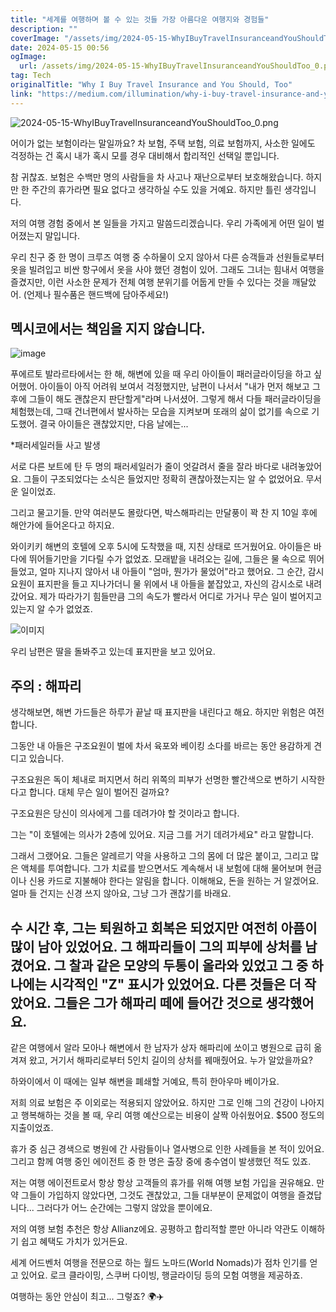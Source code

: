 ```yaml
---
title: "세계를 여행하며 볼 수 있는 것들 가장 아름다운 여행지와 경험들"
description: ""
coverImage: "/assets/img/2024-05-15-WhyIBuyTravelInsuranceandYouShouldToo_0.png"
date: 2024-05-15 00:56
ogImage: 
  url: /assets/img/2024-05-15-WhyIBuyTravelInsuranceandYouShouldToo_0.png
tag: Tech
originalTitle: "Why I Buy Travel Insurance and You Should, Too"
link: "https://medium.com/illumination/why-i-buy-travel-insurance-and-you-should-too-8d517034cd95"
---
```



![2024-05-15-WhyIBuyTravelInsuranceandYouShouldToo_0.png](/assets/img/2024-05-15-WhyIBuyTravelInsuranceandYouShouldToo_0.png)

어이가 없는 보험이라는 말일까요? 차 보험, 주택 보험, 의료 보험까지, 사소한 일에도 걱정하는 건 혹시 내가 혹시 모를 경우 대비해서 합리적인 선택일 뿐입니다.

참 귀찮죠. 보험은 수백만 명의 사람들을 차 사고나 재난으로부터 보호해왔습니다. 하지만 한 주간의 휴가라면 필요 없다고 생각하실 수도 있을 거예요. 하지만 틀린 생각입니다.

저의 여행 경험 중에서 본 일들을 가지고 말씀드리겠습니다. 우리 가족에게 어떤 일이 벌어졌는지 말입니다.



우리 친구 중 한 명이 크루즈 여행 중 수하물이 오지 않아서 다른 승객들과 선원들로부터 옷을 빌려입고 비싼 항구에서 옷을 사야 했던 경험이 있어. 그래도 그녀는 힘내서 여행을 즐겼지만, 이런 사소한 문제가 전체 여행 분위기를 어둡게 만들 수 있다는 것을 깨달았어. (언제나 필수품은 핸드백에 담아주세요!)

## 멕시코에서는 책임을 지지 않습니다.

![image](/assets/img/2024-05-15-WhyIBuyTravelInsuranceandYouShouldToo_1.png)

푸에르토 발라르타에서는 한 해, 해변에 있을 때 우리 아이들이 패러글라이딩을 하고 싶어했어. 아이들이 아직 어려워 보여서 걱정했지만, 남편이 나서서 "내가 먼저 해보고 그 후에 그들이 해도 괜찮은지 판단할게"라며 나서셨어. 그렇게 해서 다들 패러글라이딩을 체험했는데, 그때 건너편에서 발사하는 모습을 지켜보며 또래의 삶이 없기를 속으로 기도했어. 결국 아이들은 괜찮았지만, 다음 날에는...



*패러세일러들 사고 발생

서로 다른 보트에 탄 두 명의 패러세일러가 줄이 엇갈려서 줄을 잘라 바다로 내려놓았어요. 그들이 구조되었다는 소식은 들었지만 정확히 괜찮아졌는지는 알 수 없었어요. 무서운 일이었죠.

그리고 물고기들. 만약 여러분도 몰랐다면, 박스해파리는 만달풍이 꽉 찬 지 10일 후에 해안가에 들어온다고 하지요.

와이키키 해변의 호텔에 오후 5시에 도착했을 때, 지친 상태로 뜨거웠어요. 아이들은 바다에 뛰어들기만을 기다릴 수가 없었죠. 모래밭을 내려오는 길에, 그들은 물 속으로 뛰어들었고, 얼마 지나지 않아서 내 아들이 "엄마, 뭔가가 물었어"라고 했어요. 그 순간, 감시요원이 표지판을 들고 지나가더니 물 위에서 내 아들을 붙잡았고, 자신의 감시소로 내려갔어요. 제가 따라가기 힘들만큼 그의 속도가 빨라서 어디로 가거나 무슨 일이 벌어지고 있는지 알 수가 없었죠.



![이미지](/assets/img/2024-05-15-WhyIBuyTravelInsuranceandYouShouldToo_2.png)

우리 남편은 딸을 돌봐주고 있는데 표지판을 보고 있어요.

## 주의 : 해파리

생각해보면, 해변 가드들은 하루가 끝날 때 표지판을 내린다고 해요. 하지만 위험은 여전합니다.



그동안 내 아들은 구조요원이 벌에 차서 육포와 베이킹 소다를 바르는 동안 용감하게 견디고 있습니다.

구조요원은 독이 체내로 퍼지면서 허리 위쪽의 피부가 선명한 빨간색으로 변하기 시작한다고 합니다. 대체 무슨 일이 벌어진 걸까요?

구조요원은 당신이 의사에게 그를 데려가야 할 것이라고 합니다.

그는 "이 호텔에는 의사가 2층에 있어요. 지금 그를 거기 데려가세요" 라고 말합니다.



그래서 그랬어요. 그들은 알레르기 약을 사용하고 그의 몸에 더 많은 붙이고, 그리고 많은 액체를 투여합니다. 그가 치료를 받으면서도 계속해서 내 보험에 대해 물어보며 현금이나 신용 카드로 지불해야 한다는 알림을 합니다. 이해해요, 돈을 원하는 거 알겠어요. 얼마 들 건지는 신경 쓰지 않아요, 그냥 그가 괜찮기를 바래요.

## 수 시간 후, 그는 퇴원하고 회복은 되었지만 여전히 아픔이 많이 남아 있었어요. 그 해파리들이 그의 피부에 상처를 남겼어요. 그 찰과 같은 모양의 두통이 올라와 있었고 그 중 하나에는 시각적인 "Z" 표시가 있었어요. 다른 것들은 더 작았어요. 그들은 그가 해파리 떼에 들어간 것으로 생각했어요.

같은 여행에서 알라 모아나 해변에서 한 남자가 상자 해파리에 쏘이고 병원으로 급히 옮겨져 왔고, 거기서 해파리로부터 5인치 길이의 상처를 꿰매줬어요. 누가 알았을까요?

하와이에서 이 때에는 일부 해변을 폐쇄할 거예요, 특히 한아우마 베이가요.



저희 의료 보험은 주 이외로는 적용되지 않았어요. 하지만 그로 인해 그의 건강이 나아지고 행복해하는 것을 볼 때, 우리 여행 예산으로는 비용이 살짝 아쉬웠어요. $500 정도의 지출이었죠.

휴가 중 심근 경색으로 병원에 간 사람들이나 열사병으로 인한 사례들을 본 적이 있어요. 그리고 함께 여행 중인 에이전트 중 한 명은 출장 중에 충수염이 발생했던 적도 있죠.

저는 여행 에이전트로서 항상 항상 고객들의 휴가를 위해 여행 보험 가입을 권유해요. 만약 그들이 가입하지 않았다면, 그것도 괜찮았고, 그들 대부분이 문제없이 여행을 즐겼답니다... 그러다가 어느 순간에는 그렇지 않았을 뿐이에요.

저의 여행 보험 추천은 항상 Allianz에요. 공평하고 합리적할 뿐만 아니라 약관도 이해하기 쉽고 혜택도 가치가 있거든요.



세계 어드벤처 여행을 전문으로 하는 월드 노마드(World Nomads)가 점차 인기를 얻고 있어요. 로크 클라이밍, 스쿠버 다이빙, 행글라이딩 등의 모험 여행을 제공하죠.

여행하는 동안 안심이 최고... 그렇죠? 🌍✈️